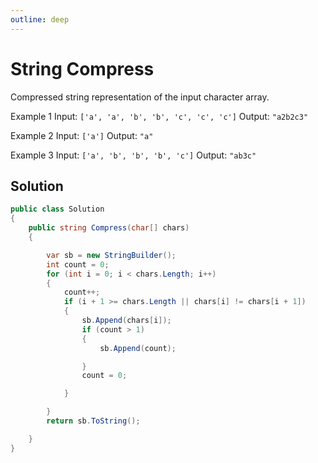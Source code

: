```yaml
---
outline: deep
---
```


# String Compress

Compressed string representation of the input character array.

Example 1
Input: `['a', 'a', 'b', 'b', 'c', 'c', 'c']` Output: `"a2b2c3"`

Example 2
Input: `['a']` Output: `"a"`

Example 3
Input: `['a', 'b', 'b', 'b', 'c']` Output: `"ab3c"`

## Solution

```C#
public class Solution
{
    public string Compress(char[] chars)
    {

        var sb = new StringBuilder();
        int count = 0;
        for (int i = 0; i < chars.Length; i++)
        {
            count++;
            if (i + 1 >= chars.Length || chars[i] != chars[i + 1])
            {
                sb.Append(chars[i]);
                if (count > 1)
                {
                    sb.Append(count);

                }
                count = 0;

            }

        }
        return sb.ToString();

    }
}
```
